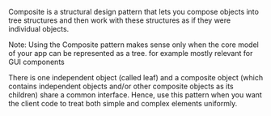 Composite is a structural design pattern that lets you compose objects into tree structures and 
then work with these structures as if they were individual objects.

Note: Using the Composite pattern makes sense only when the core model of your app can be represented as a tree.
for example mostly relevant for GUI components

There is one independent object (called leaf) and a composite object (which contains independent objects and/or 
other composite objects as its children) share a common interface.
Hence, use this pattern when you want the client code to treat both simple and complex elements uniformly.



